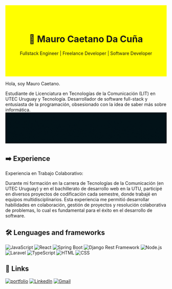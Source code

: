 <div align="center" style="background-color: yellow; padding: 50px 0;">
  <h1>🚀 Mauro Caetano Da Cuña</h1>
  <p>Fullstack Engineer | Freelance Developer | Software Developer</p>

</div>

Hola, soy Mauro Caetano.

Estudiante de Licenciatura en Tecnologías de la Comunicación (LIT) en UTEC Uruguay y Tecnología. Desarrollador de software full-stack y entusiasta de la programación, obsesionado con la idea de saber más sobre informática.
<img src="https://github.com/AnderMendoza/AnderMendoza/raw/main/assets/banner-header.gif">

## ➡️  Experience

Experiencia en Trabajo Colaborativo:

Durante mi formación en la carrera de Tecnologías de la Comunicación (en UTEC Uruguay) y en el bachillerato de desarrollo web en la UTU, participé en diversos proyectos de codificación cada semestre, donde trabajé en equipos multidisciplinarios. Esta experiencia me permitió desarrollar habilidades en colaboración, gestión de proyectos y resolución colaborativa de problemas, lo cual es fundamental para el éxito en el desarrollo de software.

## 🛠 Lenguages and frameworks

<div>
  <img src="https://cdn.jsdelivr.net/gh/devicons/devicon/icons/javascript/javascript-original.svg" alt="JavaScript" width="30" height="30"/>

  <img src="https://cdn.jsdelivr.net/gh/devicons/devicon/icons/react/react-original.svg" alt="React" width="30" height="30"/>

  <img src="https://cdn.jsdelivr.net/gh/devicons/devicon/icons/spring/spring-original.svg" alt="Spring Boot" width="30" height="30"/>

  <img src="https://cdn.jsdelivr.net/gh/devicons/devicon/icons/django/django-plain.svg" alt="Django Rest Framework" width="30" height="30"/>

  <img src="https://cdn.jsdelivr.net/gh/devicons/devicon/icons/nodejs/nodejs-original.svg" alt="Node.js" width="30" height="30"/>

  <img src="https://cdn.jsdelivr.net/gh/devicons/devicon/icons/laravel/laravel-plain.svg" alt="Laravel" width="30" height="30"/>

  <img src="https://cdn.jsdelivr.net/gh/devicons/devicon/icons/typescript/typescript-original.svg" alt="TypeScript" width="30" height="30"/>

  <img src="https://cdn.jsdelivr.net/gh/devicons/devicon/icons/html5/html5-original.svg" alt="HTML" width="30" height="30"/>

  <img src="https://cdn.jsdelivr.net/gh/devicons/devicon/icons/css3/css3-original.svg" alt="CSS" width="30" height="30"/>
</div>

## 🔗 Links
[![portfolio](https://img.shields.io/badge/my_portfolio-000?style=for-the-badge&logo=ko-fi&logoColor=white)](https://katherineoelsner.com/)
[![LinkedIn](https://img.shields.io/badge/LinkedIn-0A66C2?style=for-the-badge&logo=linkedin&logoColor=white)](https://www.linkedin.com/in/tu-perfil/)
[![Gmail](https://img.shields.io/badge/Gmail-D14836?style=for-the-badge&logo=gmail&logoColor=white)](mailto:tuemail@gmail.com)

